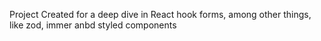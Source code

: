 Project Created for a deep dive in React hook forms, among other things, like zod, immer anbd styled components
